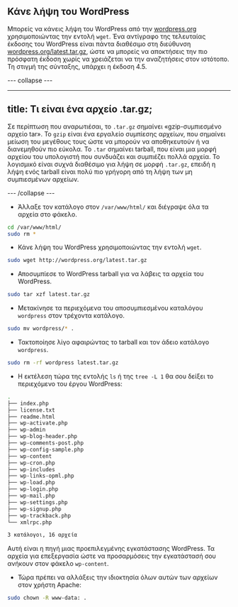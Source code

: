 ## Κάνε λήψη του WordPress

Μπορείς να κάνεις λήψη του WordPress από την [wordpress.org](http://wordpress.org/) χρησιμοποιώντας την εντολή `wget`. Ένα αντίγραφο της τελευταίας έκδοσης του WordPress είναι πάντα διαθέσιμο στη διεύθυνση [wordpress.org/latest.tar.gz](https://wordpress.org/latest.tar.gz), ώστε να μπορείς να αποκτήσεις την πιο πρόσφατη έκδοση χωρίς να χρειάζεται να την αναζητήσεις στον ιστότοπο. Τη στιγμή της σύνταξης, υπάρχει η έκδοση 4.5.

--- collapse ---

---
title: Τι είναι ένα αρχείο .tar.gz;
---

Σε περίπτωση που αναρωτιέσαι, το `.tar.gz` σημαίνει «gzip-συμπιεσμένο αρχείο tar». Το `gzip` είναι ένα εργαλείο συμπίεσης αρχείων, που σημαίνει μείωση του μεγέθους τους ώστε να μπορούν να αποθηκευτούν ή να διανεμηθούν πιο εύκολα. Το `.tar` σημαίνει tarball, που είναι μια μορφή αρχείου του υπολογιστή που συνδυάζει και συμπιέζει πολλά αρχεία. Το λογισμικό είναι συχνά διαθέσιμο για λήψη σε μορφή `.tar.gz`, επειδή η λήψη ενός tarball είναι πολύ πιο γρήγορη από τη λήψη των μη συμπιεσμένων αρχείων.

--- /collapse ---

+ Άλλαξε τον κατάλογο στον `/var/www/html/` και διέγραψε όλα τα αρχεία στο φάκελο.

```bash
cd /var/www/html/
sudo rm *
```

+ Κάνε λήψη του WordPress χρησιμοποιώντας την εντολή `wget`.

```bash
sudo wget http://wordpress.org/latest.tar.gz
```

+ Αποσυμπίεσε το WordPress tarball για να λάβεις τα αρχεία του WordPress.

```bash
sudo tar xzf latest.tar.gz
```

+ Μετακίνησε τα περιεχόμενα του αποσυμπιεσμένου καταλόγου `wordpress` στον τρέχοντα κατάλογο.

```bash
sudo mv wordpress/* .
```

+ Τακτοποίησε λίγο αφαιρώντας το tarball και τον άδειο κατάλογο `wordpress`.

```bash
sudo rm -rf wordpress latest.tar.gz
```

- Η εκτέλεση τώρα της εντολής `ls` ή της `tree -L 1` θα σου δείξει το περιεχόμενο του έργου WordPress:

```bash
.
├── index.php
├── license.txt
├── readme.html
├── wp-activate.php
├── wp-admin
├── wp-blog-header.php
├── wp-comments-post.php
├── wp-config-sample.php
├── wp-content
├── wp-cron.php
├── wp-includes
├── wp-links-opml.php
├── wp-load.php
├── wp-login.php
├── wp-mail.php
├── wp-settings.php
├── wp-signup.php
├── wp-trackback.php
└── xmlrpc.php

3 κατάλογοι, 16 αρχεία
```

Αυτή είναι η πηγή μιας προεπιλεγμένης εγκατάστασης WordPress. Τα αρχεία για επεξεργασία ώστε να προσαρμόσεις την εγκατάστασή σου ανήκουν στον φάκελο `wp-content`.

+ Τώρα πρέπει να αλλάξεις την ιδιοκτησία όλων αυτών των αρχείων στον χρήστη Apache:

```bash
sudo chown -R www-data: .
```
